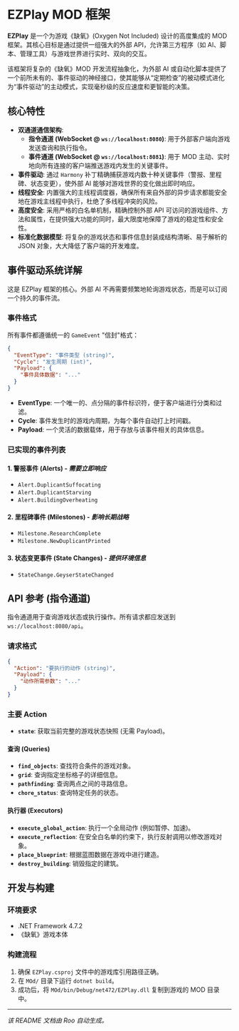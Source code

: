 # EZPlay MOD 框架

**EZPlay** 是一个为游戏《缺氧》(Oxygen Not Included) 设计的高度集成的 MOD 框架。其核心目标是通过提供一组强大的外部 API，允许第三方程序（如 AI、脚本、管理工具）与游戏世界进行实时、双向的交互。

该框架将复杂的《缺氧》MOD 开发流程抽象化，为外部 AI 或自动化脚本提供了一个前所未有的、事件驱动的神经接口，使其能够从“定期检查”的被动模式进化为“事件驱动”的主动模式，实现毫秒级的反应速度和更智能的决策。

## 核心特性

- **双通道通信架构**:
  - **指令通道 (WebSocket @ `ws://localhost:8080`)**: 用于外部客户端向游戏发送查询和执行指令。
  - **事件通道 (WebSocket @ `ws://localhost:8081`)**: 用于 MOD 主动、实时地向所有连接的客户端推送游戏内发生的关键事件。
- **事件驱动**: 通过 `Harmony` 补丁精确捕获游戏内数十种关键事件（警报、里程碑、状态变更），使外部 AI 能够对游戏世界的变化做出即时响应。
- **线程安全**: 内置强大的主线程调度器，确保所有来自外部的异步请求都能安全地在游戏主线程中执行，杜绝了多线程冲突的风险。
- **高度安全**: 采用严格的白名单机制，精确控制外部 API 可访问的游戏组件、方法和属性，在提供强大功能的同时，最大限度地保障了游戏的稳定性和安全性。
- **标准化数据模型**: 将复杂的游戏状态和事件信息封装成结构清晰、易于解析的 JSON 对象，大大降低了客户端的开发难度。

## 事件驱动系统详解

这是 EZPlay 框架的核心。外部 AI 不再需要频繁地轮询游戏状态，而是可以订阅一个持久的事件流。

### 事件格式

所有事件都遵循统一的 `GameEvent` "信封"格式：

```json
{
  "EventType": "事件类型 (string)",
  "Cycle": "发生周期 (int)",
  "Payload": {
    "事件具体数据": "..."
  }
}
```

- **EventType**: 一个唯一的、点分隔的事件标识符，便于客户端进行分类和过滤。
- **Cycle**: 事件发生时的游戏内周期，为每个事件自动打上时间戳。
- **Payload**: 一个灵活的数据载体，用于存放与该事件相关的具体信息。

### 已实现的事件列表

#### 1. 警报事件 (Alerts) - _需要立即响应_

- `Alert.DuplicantSuffocating`
- `Alert.DuplicantStarving`
- `Alert.BuildingOverheating`

#### 2. 里程碑事件 (Milestones) - _影响长期战略_

- `Milestone.ResearchComplete`
- `Milestone.NewDuplicantPrinted`

#### 3. 状态变更事件 (State Changes) - _提供环境信息_

- `StateChange.GeyserStateChanged`

## API 参考 (指令通道)

指令通道用于查询游戏状态或执行操作。所有请求都应发送到 `ws://localhost:8080/api`。

### 请求格式

```json
{
  "Action": "要执行的动作 (string)",
  "Payload": {
    "动作所需参数": "..."
  }
}
```

### 主要 Action

- **`state`**: 获取当前完整的游戏状态快照 (无需 Payload)。

#### 查询 (Queries)

- **`find_objects`**: 查找符合条件的游戏对象。
- **`grid`**: 查询指定坐标格子的详细信息。
- **`pathfinding`**: 查询两点之间的寻路信息。
- **`chore_status`**: 查询特定任务的状态。

#### 执行器 (Executors)

- **`execute_global_action`**: 执行一个全局动作 (例如暂停、加速)。
- **`execute_reflection`**: 在安全白名单的约束下，执行反射调用以修改游戏对象。
- **`place_blueprint`**: 根据蓝图数据在游戏中进行建造。
- **`destroy_building`**: 销毁指定的建筑。

## 开发与构建

### 环境要求

- .NET Framework 4.7.2
- 《缺氧》游戏本体

### 构建流程

1.  确保 `EZPlay.csproj` 文件中的游戏库引用路径正确。
2.  在 `MOd/` 目录下运行 `dotnet build`。
3.  成功后，将 `MOd/bin/Debug/net472/EZPlay.dll` 复制到游戏的 MOD 目录中。

---

_该 README 文档由 Roo 自动生成。_
